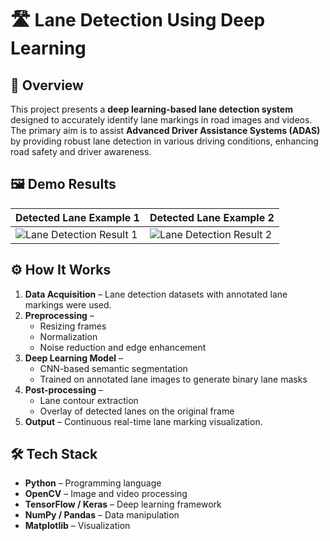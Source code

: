 # 🛣️ Lane Detection Using Deep Learning

## 📌 Overview
This project presents a **deep learning-based lane detection system** designed to accurately identify lane markings in road images and videos.  
The primary aim is to assist **Advanced Driver Assistance Systems (ADAS)** by providing robust lane detection in various driving conditions, enhancing road safety and driver awareness.

## 🖼 Demo Results
| Detected Lane Example 1 | Detected Lane Example 2 |
|-------------------------|-------------------------|
| ![Lane Detection Result 1](demo_images/image1.png) | ![Lane Detection Result 2](demo_images/image2.png) |

## ⚙ How It Works
1. **Data Acquisition** – Lane detection datasets with annotated lane markings were used.
2. **Preprocessing** –  
   - Resizing frames  
   - Normalization  
   - Noise reduction and edge enhancement  
3. **Deep Learning Model** –  
   - CNN-based semantic segmentation  
   - Trained on annotated lane images to generate binary lane masks  
4. **Post-processing** –  
   - Lane contour extraction  
   - Overlay of detected lanes on the original frame  
5. **Output** – Continuous real-time lane marking visualization.

## 🛠 Tech Stack
- **Python** – Programming language
- **OpenCV** – Image and video processing
- **TensorFlow / Keras** – Deep learning framework
- **NumPy / Pandas** – Data manipulation
- **Matplotlib** – Visualization
